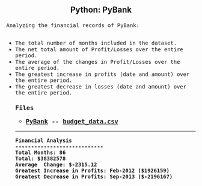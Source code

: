 <h2><p align="center"> Python: PyBank</h2>

<samp> Analyzing the financial records of PyBank:<br><br>
<ul><li><samp> The total number of months included in the dataset.
<li><samp> The net total amount of Profit/Losses over the entire period.
<li><samp> The average of the changes in Profit/Losses over the entire period.
<li><samp> The greatest increase in profits (date and amount) over the entire period.
<li><samp> The greatest decrease in losses (date and amount) over the entire period.

<h3><p> Files

* [PyBank](PyBank/main.ipynb) -- [budget_data.csv](PyBank/Resources/budget_data.csv)
<!-- * [PyRamen](PyRamen/main.ipynb) -- [budget_data.csv](PyRamen/Resources/menu_data.csv) -->

---

```text
Financial Analysis
----------------------------
Total Months: 86
Total: $38382578
Average  Change: $-2315.12
Greatest Increase in Profits: Feb-2012 ($1926159)
Greatest Decrease in Profits: Sep-2013 ($-2196167)
```                                                             
